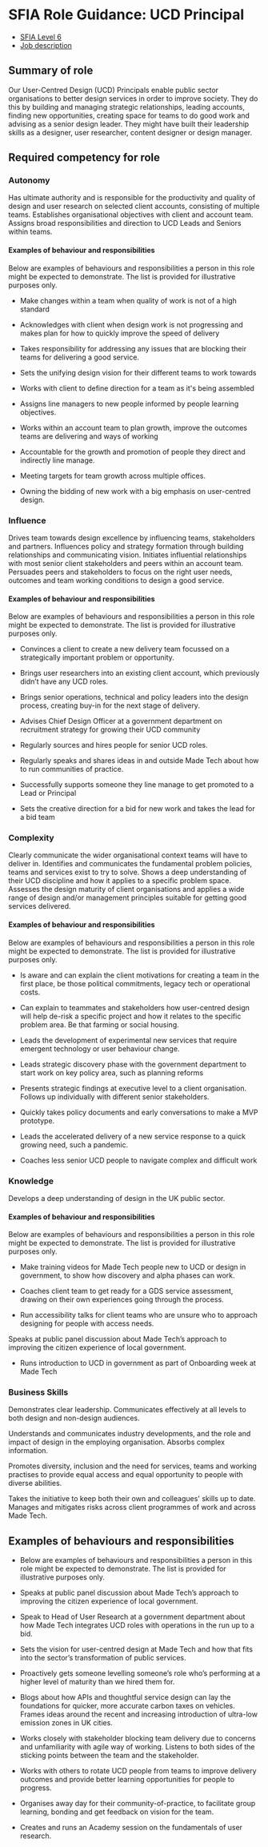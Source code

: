 # SFIA Role Guidance: UCD Principal

- [SFIA Level 6](sfia/ucd_principal.md)
- [Job description](https://github.com/madetech/handbook/blob/main/roles/ucd_principal.md)

## Summary of role

Our User-Centred Design (UCD) Principals enable public sector organisations to better design services in order to improve society. They do this by building and managing strategic relationships, leading accounts, finding new opportunities, creating space for teams to do good work and advising as a senior design leader. 
They might have built their leadership skills as a designer, user researcher, content designer or design manager. 

## Required competency for role

### Autonomy

Has ultimate authority and is responsible for the productivity and quality of design and user research on selected client accounts, consisting of multiple teams. Establishes organisational objectives with client and account team. Assigns broad responsibilities and direction to UCD Leads and Seniors within teams. 

#### Examples of behaviour and responsibilities

Below are examples of behaviours and responsibilities a person in this role might be expected to demonstrate. The list is provided for illustrative purposes only.

- Make changes within a team when quality of work is not of a high standard

- Acknowledges with client when design work is not progressing and makes plan for how to quickly improve the speed of delivery

- Takes responsibility for addressing any issues that are blocking their teams for delivering a good service. 

- Sets the unifying design vision for their different teams to work towards

- Works with client to define direction for a team as it's being assembled 

- Assigns line managers to new people informed by people learning objectives. 

- Works within an account team to plan growth, improve the outcomes teams are delivering and ways of working

- Accountable for the growth and promotion of people they direct and indirectly line manage. 

- Meeting targets for team growth across multiple offices. 

- Owning the bidding of new work with a big emphasis on user-centred design. 


### Influence

Drives team towards design excellence by influencing teams, stakeholders and partners.
Influences policy and strategy formation through building relationships and communicating vision. Initiates influential relationships with most senior client stakeholders and peers within an account team. Persuades peers and stakeholders to focus on the right user needs, outcomes and team working conditions to design a good service. 

#### Examples of behaviour and responsibilities

Below are examples of behaviours and responsibilities a person in this role might be expected to demonstrate. The list is provided for illustrative purposes only.

- Convinces a client to create a new delivery team focussed on a strategically important problem or opportunity. 

- Brings user researchers into an existing client account, which previously didn’t have any UCD roles. 

- Brings senior operations, technical and policy leaders into the design process, creating buy-in for the next stage of delivery. 

- Advises Chief Design Officer at a government department on recruitment strategy for growing their UCD community

- Regularly sources and hires people for senior UCD roles. 

- Regularly speaks and shares ideas in and outside Made Tech about how to run communities of practice. 

- Successfully supports someone they line manage to get promoted to a Lead or Principal

- Sets the creative direction for a bid for new work and takes the lead for a bid team



### Complexity

Clearly communicate the wider organisational context teams will have to deliver in. Identifies and communicates the fundamental problem policies, teams and services exist to try to solve. Shows a deep understanding of their UCD discipline and how it applies to a specific problem space. Assesses the design maturity of client organisations and applies a wide range of design and/or management principles suitable for getting good services delivered. 

#### Examples of behaviour and responsibilities

Below are examples of behaviours and responsibilities a person in this role might be expected to demonstrate. The list is provided for illustrative purposes only.

- Is aware and can explain the client motivations for creating a team in the first place, be those political commitments, legacy tech or operational costs. 

- Can explain to teammates and stakeholders how user-centred design will help de-risk a specific project and how it relates to the specific problem area. Be that farming or social housing. 

- Leads the development of experimental new services that require emergent technology or user behaviour change. 

- Leads strategic discovery phase with the government department to start work on key policy area, such as planning reforms 

- Presents strategic findings at executive level to a client organisation. Follows up individually with different senior stakeholders. 

- Quickly takes policy documents and early conversations to make a MVP prototype.  

- Leads the accelerated delivery of a new service response to a quick growing need, such a pandemic. 

- Coaches less senior UCD people to navigate complex and difficult work


### Knowledge

Develops a deep understanding of design in the UK public sector.

#### Examples of behaviour and responsibilities

Below are examples of behaviours and responsibilities a person in this role might be expected to demonstrate. The list is provided for illustrative purposes only.

- Make training videos for Made Tech people new to UCD or design in government, to show how discovery and alpha phases can work.

- Coaches client team to get ready for a GDS service assessment, drawing on their own experiences going through the process. 

- Run accessibility talks for client teams who are unsure who to approach designing for people with access needs. 

Speaks at public panel discussion about Made Tech’s approach to improving the citizen experience of local government. 

- Runs introduction to UCD in government as part of Onboarding week at Made Tech


### Business Skills

Demonstrates clear leadership. Communicates effectively at all levels to both design and non-design audiences.

Understands and communicates industry developments, and the role and impact of design in the employing organisation. Absorbs complex information.

Promotes diversity, inclusion and the need for services, teams and working practises to provide equal access and equal opportunity to people with diverse abilities.

Takes the initiative to keep both their own and colleagues' skills up to date. 
Manages and mitigates risks across client programmes of work and across Made Tech. 

## Examples of behaviours and responsibilities

- Below are examples of behaviours and responsibilities a person in this role might be expected to demonstrate. The list is provided for illustrative purposes only.

- Speaks at public panel discussion about Made Tech’s approach to improving the citizen experience of local government. 

- Speak to Head of User Research at a government department about how Made Tech integrates UCD roles with operations in the run up to a bid. 

- Sets the vision for user-centred design at Made Tech and how that fits into the sector’s transformation of public services. 

- Proactively gets someone levelling someone’s role who’s performing at a higher level of maturity than we hired them for. 

- Blogs about how APIs and thoughtful service design can lay the foundations for quicker, more accurate carbon taxes on vehicles. Frames ideas around the recent and increasing introduction of ultra-low emission zones in UK cities. 

- Works closely with stakeholder blocking team delivery due to concerns and unfamiliarity with agile way of working. Listens to both sides of the sticking points between the team and the stakeholder. 

- Works with others to rotate UCD people from teams to improve delivery outcomes and provide better learning opportunities for people to progress. 

- Organises away day for their community-of-practice, to facilitate group learning, bonding and get feedback on vision for the team.  

- Creates and runs an Academy session on the fundamentals of user research.

